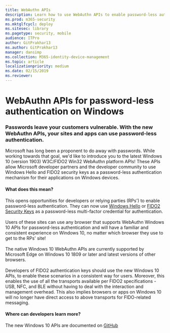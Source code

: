 ```yaml
---
title: WebAuthn APIs 
description: Learn how to use WebAuthn APIs to enable password-less authentication for your sites and apps.
ms.prod: m365-security
ms.mktglfcycl: deploy
ms.sitesec: library
ms.pagetype: security, mobile
audience: ITPro
author: GitPrakhar13
ms.author: GitPrakhar13
manager: dansimp
ms.collection: M365-identity-device-management
ms.topic: article
localizationpriority: medium
ms.date: 02/15/2019
ms.reviewer: 
---
```

# WebAuthn APIs for password-less authentication on Windows

### Passwords leave your customers vulnerable. With the new WebAuthn APIs, your sites and apps can use password-less authentication.

Microsoft has long been a proponent to do away with passwords.
While working towards that goal, we'd like to introduce you to the latest Windows 10 (version 1903) W3C/FIDO2 Win32 WebAuthn platform APIs!
These APIs allow Microsoft developer partners and the developer community to use Windows Hello and FIDO2 security keys
as a password-less authentication mechanism for their applications on Windows devices.

#### What does this mean?

This opens opportunities for developers or relying parties (RPs') to enable password-less authentication.
They can now use [Windows Hello](./index.yml) or [FIDO2 Security Keys](./microsoft-compatible-security-key.md)
as a password-less multi-factor credential for authentication.  
<br>
Users of these sites can use any browser that supports WebAuthn Windows 10 APIs for password-less authentication
 and will have a familiar and consistent experience on Windows 10, no matter which browser they use to get to the RPs' site!
<br> <br>
The native Windows 10 WebAuthn APIs are currently supported by Microsoft Edge on Windows 10 1809 or later
 and latest versions of other browsers.
<br> <br>
Developers of FIDO2 authentication keys should use the new Windows 10 APIs, to enable these scenarios in a consistent way for users.
 Moreover, this enables the use of all the transports available per FIDO2 specifications - USB, NFC, and BLE
 without having to deal with the interaction and management overhead. 
This also implies browsers or apps on Windows 10 will no longer have direct access to above transports for FIDO-related messaging.

#### Where can developers learn more?

The new Windows 10 APIs are documented on [GitHub](https://github.com/Microsoft/webauthn)
